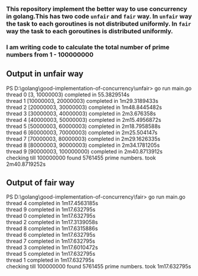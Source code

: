 ### This repository implement the better way to use concurrency in golang.This has two code `unfair` and `fair` way. In `unfair` way the task to each goroutines is not distributed uniformly. In `fair` way the task to each goroutines is distributed uniformly.
### I am writing code to calculate the total number of prime numbers from 1 - 100000000
## Output in unfair way

PS D:\golang\good-implementation-of-concurrency\unfair> go run main.go<br>
thread 0 [3, 10000003) completed in 55.3829514s<br>
thread 1 [10000003, 20000003) completed in 1m29.3189433s<br>
thread 2 [20000003, 30000003) completed in 1m48.8445482s<br>
thread 3 [30000003, 40000003) completed in 2m3.676358s<br>
thread 4 [40000003, 50000003) completed in 2m15.4956872s<br>
thread 5 [50000003, 60000003) completed in 2m18.7958588s<br>
thread 6 [60000003, 70000003) completed in 2m25.504147s<br>
thread 7 [70000003, 80000003) completed in 2m29.1626335s<br>
thread 8 [80000003, 90000003) completed in 2m34.1781205s<br>
thread 9 [90000003, 100000000) completed in 2m40.8713912s<br>
checking till 100000000 found 5761455 prime numbers. took 2m40.8719252s<br>

## Output of fair way

PS D:\golang\good-implementation-of-concurrency\fair> go run main.go<br>
thread 4 completed in 1m17.4563185s<br>
thread 9 completed in 1m17.632795s<br>
thread 0 completed in 1m17.632795s<br>
thread 2 completed in 1m17.3139058s<br>
thread 8 completed in 1m17.6315886s<br>
thread 6 completed in 1m17.632795s<br>
thread 7 completed in 1m17.632795s<br>
thread 3 completed in 1m17.6010472s<br>
thread 5 completed in 1m17.632795s<br>
thread 1 completed in 1m17.632795s<br>
checking till 100000000 found 5761455 prime numbers. took 1m17.632795s<br>
